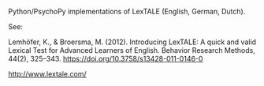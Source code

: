 Python/PsychoPy implementations of LexTALE (English, German, Dutch).

See:

Lemhöfer, K., & Broersma, M. (2012). Introducing LexTALE: A quick and valid Lexical Test for Advanced Learners of English. Behavior Research Methods, 44(2), 325–343. https://doi.org/10.3758/s13428-011-0146-0

http://www.lextale.com/
